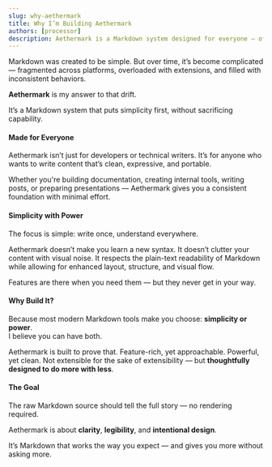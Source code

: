 ```yaml
---
slug: why-aethermark
title: Why I’m Building Aethermark
authors: [processor]
description: Aethermark is a Markdown system designed for everyone — offering feature-rich content with clean, readable syntax.
---
```


Markdown was created to be simple. But over time, it’s become complicated — fragmented across platforms, overloaded with extensions, and filled with inconsistent behaviors.

<!-- truncate -->

**Aethermark** is my answer to that drift.

It’s a Markdown system that puts simplicity first, without sacrificing capability.

#### Made for Everyone

Aethermark isn’t just for developers or technical writers. It’s for anyone who wants to write content that’s clean, expressive, and portable.

Whether you're building documentation, creating internal tools, writing posts, or preparing presentations — Aethermark gives you a consistent foundation with minimal effort.

#### Simplicity with Power

The focus is simple: write once, understand everywhere.

Aethermark doesn’t make you learn a new syntax. It doesn’t clutter your content with visual noise. It respects the plain-text readability of Markdown while allowing for enhanced layout, structure, and visual flow.

Features are there when you need them — but they never get in your way.

#### Why Build It?

Because most modern Markdown tools make you choose: **simplicity or power**.  
I believe you can have both.

Aethermark is built to prove that. Feature-rich, yet approachable. Powerful, yet clean. Not extensible for the sake of extensibility — but **thoughtfully designed to do more with less**.

#### The Goal

The raw Markdown source should tell the full story — no rendering required.

Aethermark is about **clarity**, **legibility**, and **intentional design**.

It’s Markdown that works the way you expect — and gives you more without asking more.
